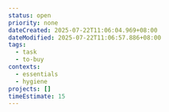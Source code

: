 ```yaml
---
status: open
priority: none
dateCreated: 2025-07-22T11:06:04.969+08:00
dateModified: 2025-07-22T11:06:57.886+08:00
tags:
  - task
  - to-buy
contexts:
  - essentials
  - hygiene
projects: []
timeEstimate: 15
---
```


